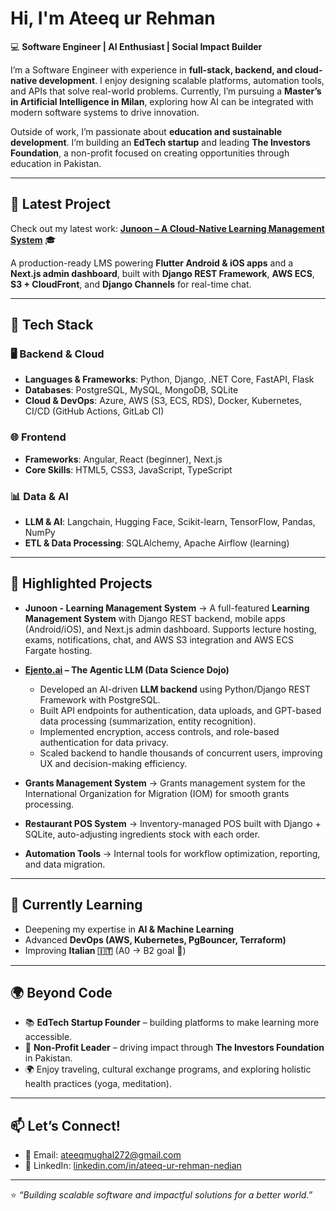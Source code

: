 # Hi, I'm Ateeq ur Rehman  

💻 **Software Engineer | AI Enthusiast | Social Impact Builder**  

I’m a Software Engineer with experience in **full-stack, backend, and cloud-native development**. I enjoy designing scalable platforms, automation tools, and APIs that solve real-world problems. Currently, I’m pursuing a **Master’s in Artificial Intelligence in Milan**, exploring how AI can be integrated with modern software systems to drive innovation.  

Outside of work, I’m passionate about **education and sustainable development**. I’m building an **EdTech startup** and leading **The Investors Foundation**, a non-profit focused on creating opportunities through education in Pakistan.  

---

## 🔗 Latest Project  

Check out my latest work: **[Junoon – A Cloud-Native Learning Management System](https://github.com/ateeq-mughal/Junoon)** 🎓  

A production-ready LMS powering **Flutter Android & iOS apps** and a **Next.js admin dashboard**, built with **Django REST Framework**, **AWS ECS**, **S3 + CloudFront**, and **Django Channels** for real-time chat.  

---

## 🚀 Tech Stack  

### 🖥️ Backend & Cloud  
- **Languages & Frameworks**: Python, Django, .NET Core, FastAPI, Flask
- **Databases**: PostgreSQL, MySQL, MongoDB, SQLite  
- **Cloud & DevOps**: Azure, AWS (S3, ECS, RDS), Docker, Kubernetes, CI/CD (GitHub Actions, GitLab CI)  

### 🌐 Frontend  
- **Frameworks**: Angular, React (beginner), Next.js  
- **Core Skills**: HTML5, CSS3, JavaScript, TypeScript  

### 📊 Data & AI  

- **LLM & AI**: Langchain, Hugging Face, Scikit-learn, TensorFlow, Pandas, NumPy  
- **ETL & Data Processing**: SQLAlchemy, Apache Airflow (learning)  

---

## 📂 Highlighted Projects  

- **Junoon - Learning Management System** → A full-featured **Learning Management System** with Django REST backend, mobile apps (Android/iOS), and Next.js admin dashboard. Supports lecture hosting, exams, notifications, chat, and AWS S3 integration and AWS ECS Fargate hosting.
  
- **[Ejento.ai](https://ejento.ai) – The Agentic LLM (Data Science Dojo)**  
  - Developed an AI-driven **LLM backend** using Python/Django REST Framework with PostgreSQL.  
  - Built API endpoints for authentication, data uploads, and GPT-based data processing (summarization, entity recognition).  
  - Implemented encryption, access controls, and role-based authentication for data privacy.  
  - Scaled backend to handle thousands of concurrent users, improving UX and decision-making efficiency.
 
- **Grants Management System** → Grants management system for the International Organization for Migration (IOM) for smooth grants processing.
- **Restaurant POS System** → Inventory-managed POS built with Django + SQLite, auto-adjusting ingredients stock with each order.  
- **Automation Tools** → Internal tools for workflow optimization, reporting, and data migration.  

---

## 🌱 Currently Learning  
- Deepening my expertise in **AI & Machine Learning**  
- Advanced **DevOps (AWS, Kubernetes, PgBouncer, Terraform)**  
- Improving **Italian 🇮🇹** (A0 → B2 goal 🎯)  

---

## 🌍 Beyond Code  
- 📚 **EdTech Startup Founder** – building platforms to make learning more accessible.  
- 🌱 **Non-Profit Leader** – driving impact through **The Investors Foundation** in Pakistan.  
- 🌍 Enjoy traveling, cultural exchange programs, and exploring holistic health practices (yoga, meditation).  

---

## 📫 Let’s Connect!  
- 📧 Email: [ateeqmughal272@gmail.com](mailto:ateeqmughal272@gmail.com)  
- 💼 LinkedIn: [linkedin.com/in/ateeq-ur-rehman-nedian](https://www.linkedin.com/in/ateeq-ur-rehman-nedian/)

---

⭐️ *“Building scalable software and impactful solutions for a better world.”*  
